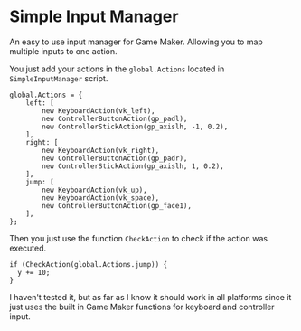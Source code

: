 # Simple Input Manager
An easy to use input manager for Game Maker. Allowing you to map multiple inputs to one action.

You just add your actions in the `global.Actions` located in `SimpleInputManager` script.

```gml
global.Actions = {
	left: [
		new KeyboardAction(vk_left),
		new ControllerButtonAction(gp_padl),
		new ControllerStickAction(gp_axislh, -1, 0.2),
	],
	right: [
		new KeyboardAction(vk_right),
		new ControllerButtonAction(gp_padr),
		new ControllerStickAction(gp_axislh, 1, 0.2),
	],
	jump: [
		new KeyboardAction(vk_up),
		new KeyboardAction(vk_space),
		new ControllerButtonAction(gp_face1),
	],
};
```

Then you just use the function `CheckAction` to check if the action was executed.

```gml
if (CheckAction(global.Actions.jump)) {
  y += 10;
}
```

I haven't tested it, but as far as I know it should work in all platforms since it just uses the built in Game Maker functions for keyboard and controller input.